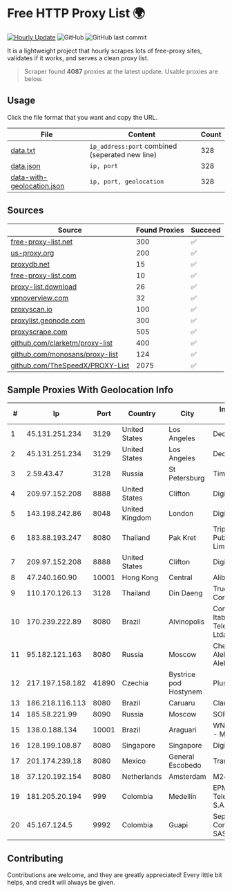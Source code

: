 
# Free HTTP Proxy List 🌍

[![Hourly Update](https://github.com/mertguvencli/http-proxy-list/actions/workflows/main.yml/badge.svg?branch=main)](https://github.com/mertguvencli/http-proxy-list/actions/workflows/main.yml)
![GitHub](https://img.shields.io/github/license/mertguvencli/http-proxy-list)
![GitHub last commit](https://img.shields.io/github/last-commit/mertguvencli/http-proxy-list)

It is a lightweight project that hourly scrapes lots of free-proxy sites, validates if it works, and serves a clean proxy list.


> Scraper found **4087** proxies at the latest update. Usable proxies are below.

## Usage

Click the file format that you want and copy the URL.


|File|Content|Count|
|----|-------|-----|
|[data.txt](https://raw.githubusercontent.com/mertguvencli/http-proxy-list/main/proxy-list/data.txt)|`ip_address:port` combined (seperated new line)|328|
|[data.json](https://raw.githubusercontent.com/mertguvencli/http-proxy-list/main/proxy-list/data.json)|`ip, port`|328|
|[data-with-geolocation.json](https://raw.githubusercontent.com/mertguvencli/http-proxy-list/main/proxy-list/data-with-geolocation.json)|`ip, port, geolocation`|328|

## Sources

|Source|Found Proxies|Succeed|
|------|-------------|-------|
|[free-proxy-list.net](https://free-proxy-list.net)|300|✅|
|[us-proxy.org](https://www.us-proxy.org)|200|✅|
|[proxydb.net](http://proxydb.net)|15|✅|
|[free-proxy-list.com](https://free-proxy-list.com/?page=&port=&type%5B%5D=http&type%5B%5D=https&up_time=0&search=Search)|10|✅|
|[proxy-list.download](https://www.proxy-list.download/HTTP)|26|✅|
|[vpnoverview.com](https://vpnoverview.com/privacy/anonymous-browsing/free-proxy-servers)|32|✅|
|[proxyscan.io](https://www.proxyscan.io)|100|✅|
|[proxylist.geonode.com](https://proxylist.geonode.com/api/proxy-list?limit=300&page=1&sort_by=lastChecked&sort_type=desc&protocols=http,https)|300|✅|
|[proxyscrape.com](https://api.proxyscrape.com/v2/?request=displayproxies&protocol=http&timeout=10000&country=all&ssl=all&anonymity=all)|505|✅|
|[github.com/clarketm/proxy-list](https://raw.githubusercontent.com/clarketm/proxy-list/master/proxy-list-raw.txt)|400|✅|
|[github.com/monosans/proxy-list](https://raw.githubusercontent.com/monosans/proxy-list/main/proxies/http.txt)|124|✅|
|[github.com/TheSpeedX/PROXY-List](https://raw.githubusercontent.com/TheSpeedX/PROXY-List/master/http.txt)|2075|✅|


## Sample Proxies With Geolocation Info

|#|Ip|Port|Country|City|Internet Service Provider|
|-|--|----|-------|----|-------------------------|
|1|45.131.251.234|3129|United States|Los Angeles|DediPath|
|2|45.131.251.234|3129|United States|Los Angeles|DediPath|
|3|2.59.43.47|3128|Russia|St Petersburg|TimeWeb Ltd.|
|4|209.97.152.208|8888|United States|Clifton|DigitalOcean, LLC|
|5|143.198.242.86|8048|United Kingdom|London|DigitalOcean, LLC|
|6|183.88.193.247|8080|Thailand|Pak Kret|Triple T Broadband Public Company Limited|
|7|209.97.152.208|8888|United States|Clifton|DigitalOcean, LLC|
|8|47.240.160.90|10001|Hong Kong|Central|Alibaba.com LLC|
|9|110.170.126.13|3128|Thailand|Din Daeng|True Internet Corporation CO. Ltd.|
|10|170.239.222.89|8080|Brazil|Alvinopolis|Companhia Itabirana TelecomunicaÔÔes Ltda|
|11|95.182.121.163|8080|Russia|Moscow|Chernyshov Aleksandr Aleksandrovich|
|12|217.197.158.182|41890|Czechia|Bystrice pod Hostynem|Plusline s.r.o.|
|13|186.218.116.113|8080|Brazil|Caruaru|Claro S.A.|
|14|185.58.221.99|8090|Russia|Moscow|SOFTLINE|
|15|138.0.188.134|10001|Brazil|Araguari|WN TELECOM LTDA - ME|
|16|128.199.108.87|8080|Singapore|Singapore|DigitalOcean, LLC|
|17|201.174.239.18|8080|Mexico|General Escobedo|Transtelco Inc|
|18|37.120.192.154|8080|Netherlands|Amsterdam|M247 Ltd|
|19|181.205.20.194|999|Colombia|Medellín|EPM Telecomunicaciones S.A. E.S.P.|
|20|45.167.124.5|9992|Colombia|Guapi|Sepcom Comunicaciones SAS|



## Contributing

Contributions are welcome, and they are greatly appreciated! Every
little bit helps, and credit will always be given.

